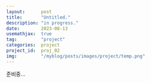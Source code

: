 ```yaml
---
layout:      post
title:       "Untitled."
description: "in progress."
date:        2023-08-13
usemathjax:  true
tag:         "project"
categories:  project
project_id:  proj_02
img:         "/myblog/posts/images/project/temp.png"
---
```


준비중...

<!-- <figure>
    <img class="title-image" src="{{site.image_location}}/project/temp.png" alt="thumbnail img">
</figure> -->